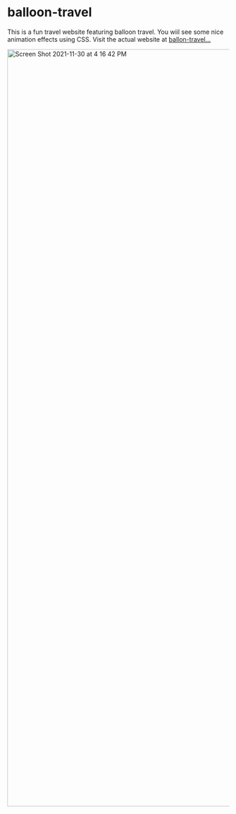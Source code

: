 # balloon-travel
This is a fun travel website featuring balloon travel. You wiil see some nice animation effects using CSS.
Visit the actual website at [ballon-travel...](https://lm32.github.io/Balloon-travel/#)

<img width="1716" alt="Screen Shot 2021-11-30 at 4 16 42 PM" src="https://user-images.githubusercontent.com/15805086/144143433-38e11589-8dbe-46cb-bc4a-aaca0a8129ff.png">
